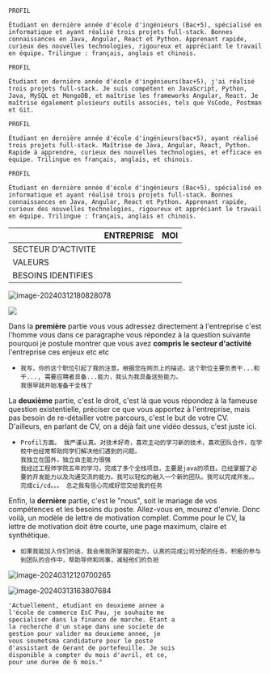 ```
PROFIL

Étudiant en dernière année d'école d'ingénieurs (Bac+5), spécialisé en informatique et ayant réalisé trois projets full-stack. Bonnes connaissances en Java, Angular, React et Python. Apprenant rapide, curieux des nouvelles technologies, rigoureux et appréciant le travail en équipe. Trilingue : français, anglais et chinois.

PROFIL

Étudiant en dernière année d'école d'ingénieurs(bac+5), j'ai réalisé trois projets full-stack. Je suis compétent en JavaScript, Python, Java, MySQL et MongoDB, et maîtrise les frameworks Angular, React. Je maîtrise également plusieurs outils associés, tels que VsCode, Postman et Git.

PROFIL

Étudiant en dernière année d'école d'ingénieurs(bac+5), ayant réalisé trois projets full-stack. Maîtrise de Java, Angular, React, Python. Rapide à apprendre, curieux des nouvelles technologies, et efficace en équipe. Trilingue en français, anglais, et chinois.

PROFIL

Étudiant en dernière année d'école d'ingénieurs (Bac+5), spécialisé en informatique et ayant réalisé trois projets full-stack. Bonnes connaissances en Java, Angular, React et Python. Apprenant rapide, curieux des nouvelles technologies, rigoureux et appréciant le travail en équipe. Trilingue : français, anglais et chinois.
```

|                    | ENTREPRISE | MOI  |
| ------------------ | ---------- | ---- |
| SECTEUR D'ACTIVITE |            |      |
| VALEURS            |            |      |
| BESOINS IDENTIFIES |            |      |

![image-20240312180828078](C:\Users\t.le\AppData\Roaming\Typora\typora-user-images\image-20240312180828078.png)

![](C:\Users\t.le\AppData\Roaming\Typora\typora-user-images\image-20240312095940673.png)

Dans la **première** partie vous vous adressez directement à l'entreprise c'est l'homme vous dans ce paragraphe vous répondez à la question suivante pourquoi je postule montrer que vous avez **compris le secteur d'activité** l'entreprise ces enjeux etc etc

* ```
  我写，你的这个职位引起了我的注意。根据您在网页上的描述，这个职位主要负责干...和干..., 需要应聘者具备...能力，我认为我具备这些能力。
  我很早就开始准备干全栈了
  ```
  
  

La **deuxième** partie, c'est le droit, c'est là que vous répondez à la fameuse question existentielle, préciser ce que vous apportez à l'entreprise, mais pas besoin de re-détailler votre parcours, c'est le but de votre CV. D'ailleurs, en parlant de CV, on a déjà fait une vidéo dessus, c'est juste ici.

* ```
  Profil方面。 我严谨认真。对技术好奇，喜欢主动的学习新的技术，喜欢团队合作，在学校中也经常帮助同学们解决他们遇到的问题。
  我独立在国外，独立自主能力很强
  我经过工程师学院五年的学习，完成了多个全栈项目，主要是java的项目。已经掌握了必要的开发能力以及沟通交流的能力。我可以轻松的融入一个新的团队。我可以完成开发。。完成ci/cd。。。 总之我有信心完成好您交给我的任务
  ```
  
  

Enfin, la **dernière** partie, c'est le "nous", soit le mariage de vos compétences et les besoins du poste. Allez-vous en, mourez d'envie. Donc voilà, un modèle de lettre de motivation complet. Comme pour le CV, la lettre de motivation doit être courte, une page maximum, claire et synthétique.

* ```
  如果我能加入你们的话，我会用我所掌握的能力，认真的完成公司分配的任务，积极的参与到团队的合作中，帮助导师和同事，减轻他们的负担
  ```

  

![image-20240312120700265](C:\Users\t.le\AppData\Roaming\Typora\typora-user-images\image-20240312120700265.png)

![image-20240313163807684](C:\Users\t.le\AppData\Roaming\Typora\typora-user-images\image-20240313163807684.png)

```
'Actuellement, etudiant en deuxieme annee a
l'école de commerce EsC Pau, je souhaite me
specialiser dans la finance de marche. Etant a
la recherche d'un stage dans une societe de
gestion pour valider ma deuxieme annee, je
vous soumetsma candidature pour le poste
d'assistant de Gerant de portefeuille. Je suis
disponible a compter du mois d'avril, et ce,
pour une duree de 6 mois."
```

